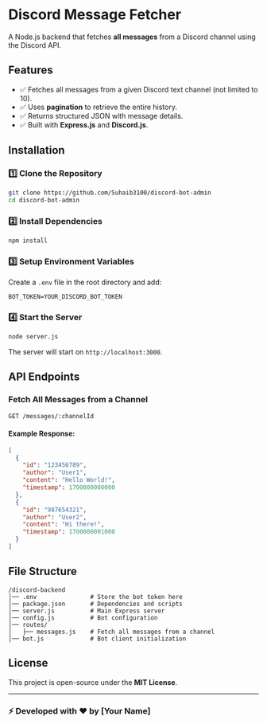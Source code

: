 # Discord Message Fetcher

A Node.js backend that fetches **all messages** from a Discord channel using the Discord API.

## Features
- ✅ Fetches all messages from a given Discord text channel (not limited to 10).
- ✅ Uses **pagination** to retrieve the entire history.
- ✅ Returns structured JSON with message details.
- ✅ Built with **Express.js** and **Discord.js**.

## Installation

### 1️⃣ Clone the Repository
```sh
git clone https://github.com/Suhaib3100/discord-bot-admin
cd discord-bot-admin
```

### 2️⃣ Install Dependencies
```sh
npm install
```

### 3️⃣ Setup Environment Variables
Create a `.env` file in the root directory and add:
```env
BOT_TOKEN=YOUR_DISCORD_BOT_TOKEN
```

### 4️⃣ Start the Server
```sh
node server.js
```

The server will start on `http://localhost:3000`.

## API Endpoints

### Fetch All Messages from a Channel
```http
GET /messages/:channelId
```
#### Example Response:
```json
[
  {
    "id": "123456789",
    "author": "User1",
    "content": "Hello World!",
    "timestamp": 1700000000000
  },
  {
    "id": "987654321",
    "author": "User2",
    "content": "Hi there!",
    "timestamp": 1700000001000
  }
]
```

## File Structure
```
/discord-backend
│── .env               # Store the bot token here
│── package.json       # Dependencies and scripts
│── server.js          # Main Express server
│── config.js          # Bot configuration
│── routes/
│   ├── messages.js    # Fetch all messages from a channel
│── bot.js             # Bot client initialization
```

## License
This project is open-source under the **MIT License**.

---
### ⚡ Developed with ❤️ by [Your Name]

